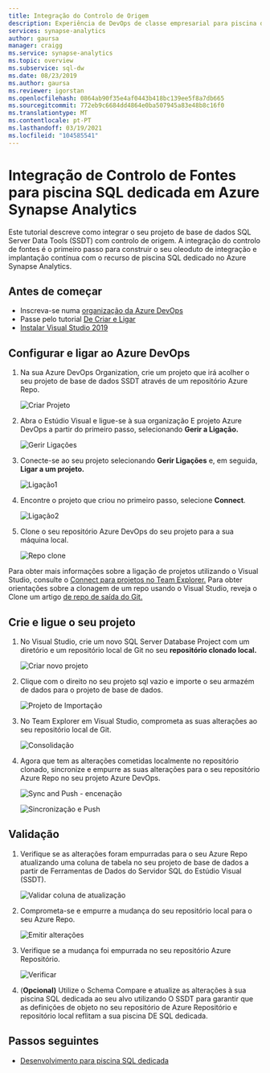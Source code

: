 ```yaml
---
title: Integração do Controlo de Origem
description: Experiência de DevOps de classe empresarial para piscina de SQL dedicada com integração nativa de controlo de fontes usando Azure Repos (Git e GitHub).
services: synapse-analytics
author: gaursa
manager: craigg
ms.service: synapse-analytics
ms.topic: overview
ms.subservice: sql-dw
ms.date: 08/23/2019
ms.author: gaursa
ms.reviewer: igorstan
ms.openlocfilehash: 0864ab90f35e4af0443b418bc139ee5f8a7db665
ms.sourcegitcommit: 772eb9c6684dd4864e0ba507945a83e48b8c16f0
ms.translationtype: MT
ms.contentlocale: pt-PT
ms.lasthandoff: 03/19/2021
ms.locfileid: "104585541"
---
```

# <a name="source-control-integration-for-dedicated-sql-pool-in-azure-synapse-analytics"></a>Integração de Controlo de Fontes para piscina SQL dedicada em Azure Synapse Analytics

Este tutorial descreve como integrar o seu projeto de base de dados SQL Server Data Tools (SSDT) com controlo de origem.  A integração do controlo de fontes é o primeiro passo para construir o seu oleoduto de integração e implantação contínua com o recurso de piscina SQL dedicado no Azure Synapse Analytics.

## <a name="before-you-begin"></a>Antes de começar

- Inscreva-se numa [organização da Azure DevOps](https://azure.microsoft.com/services/devops/)
- Passe pelo tutorial [De Criar e Ligar](create-data-warehouse-portal.md)
- [Instalar Visual Studio 2019](https://visualstudio.microsoft.com/vs/older-downloads/)

## <a name="set-up-and-connect-to-azure-devops"></a>Configurar e ligar ao Azure DevOps

1. Na sua Azure DevOps Organization, crie um projeto que irá acolher o seu projeto de base de dados SSDT através de um repositório Azure Repo.

   ![Criar Projeto](./media/sql-data-warehouse-source-control-integration/1-create-project-azure-devops.png "Criar Projeto")

2. Abra o Estúdio Visual e ligue-se à sua organização E projeto Azure DevOps a partir do primeiro passo, selecionando **Gerir a Ligação.**

   ![Gerir Ligações](./media/sql-data-warehouse-source-control-integration/2-manage-connections.png "Gerir Ligações")

3. Conecte-se ao seu projeto selecionando **Gerir Ligações** e, em seguida, **Ligar a um projeto.**
 
    ![Ligação1](./media/sql-data-warehouse-source-control-integration/3-connect-project.png "Ligar")


4. Encontre o projeto que criou no primeiro passo, selecione **Connect**.
 
    ![Ligação2](./media/sql-data-warehouse-source-control-integration/3.5-connect.png "Ligar")


3. Clone o seu repositório Azure DevOps do seu projeto para a sua máquina local.

   ![Repo clone](./media/sql-data-warehouse-source-control-integration/4-clone-repo.png "Repo clone")

Para obter mais informações sobre a ligação de projetos utilizando o Visual Studio, consulte o [Connect para projetos no Team Explorer.](/visualstudio/ide/connect-team-project?view=vs-2019&preserve-view=true) Para obter orientações sobre a clonagem de um repo usando o Visual Studio, reveja o Clone um artigo [de repo de saída do Git.](/azure/devops/repos/git/clone?tabs=visual-studio) 

## <a name="create-and-connect-your-project"></a>Crie e ligue o seu projeto

1. No Visual Studio, crie um novo SQL Server Database Project com um diretório e um repositório local de Git no seu **repositório clonado local.**

   ![Criar novo projeto](./media/sql-data-warehouse-source-control-integration/5-create-new-project.png "Criar novo projeto")  

2. Clique com o direito no seu projeto sql vazio e importe o seu armazém de dados para o projeto de base de dados.

   ![Projeto de Importação](./media/sql-data-warehouse-source-control-integration/6-import-new-project.png "Projeto de Importação")  

3. No Team Explorer em Visual Studio, comprometa as suas alterações ao seu repositório local de Git.

   ![Consolidação](./media/sql-data-warehouse-source-control-integration/6.5-commit-push-changes.png "Consolidação")  

4. Agora que tem as alterações cometidas localmente no repositório clonado, sincronize e empurre as suas alterações para o seu repositório Azure Repo no seu projeto Azure DevOps.

   ![Sync and Push - encenação](./media/sql-data-warehouse-source-control-integration/7-commit-push-changes.png "Sincronização e impulso - encenação")

   ![Sincronização e Push](./media/sql-data-warehouse-source-control-integration/7.5-commit-push-changes.png "Sincronizar e empurrar")  

## <a name="validation"></a>Validação

1. Verifique se as alterações foram empurradas para o seu Azure Repo atualizando uma coluna de tabela no seu projeto de base de dados a partir de Ferramentas de Dados do Servidor SQL do Estúdio Visual (SSDT).

   ![Validar coluna de atualização](./media/sql-data-warehouse-source-control-integration/8-validation-update-column.png "Validar coluna de atualização")

2. Comprometa-se e empurre a mudança do seu repositório local para o seu Azure Repo.

   ![Emitir alterações](./media/sql-data-warehouse-source-control-integration/9-push-column-change.png "Emitir alterações")

3. Verifique se a mudança foi empurrada no seu repositório Azure Repositório.

   ![Verificar](./media/sql-data-warehouse-source-control-integration/10-verify-column-change-pushed.png "Verificação das alterações")

4. (**Opcional)** Utilize o Schema Compare e atualize as alterações à sua piscina SQL dedicada ao seu alvo utilizando O SSDT para garantir que as definições de objeto no seu repositório de Azure Repositório e repositório local reflitam a sua piscina DE SQL dedicada.

## <a name="next-steps"></a>Passos seguintes

- [Desenvolvimento para piscina SQL dedicada](sql-data-warehouse-overview-develop.md)